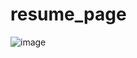 # resume_page

![image](https://user-images.githubusercontent.com/108258653/229579606-947b2ebc-5c4e-464a-acdc-0085e43ff243.png)
